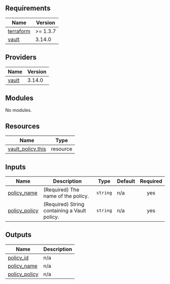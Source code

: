 <!-- BEGIN_TF_DOCS -->
## Requirements

| Name | Version |
|------|---------|
| <a name="requirement_terraform"></a> [terraform](#requirement\_terraform) | >= 1.3.7 |
| <a name="requirement_vault"></a> [vault](#requirement\_vault) | 3.14.0 |

## Providers

| Name | Version |
|------|---------|
| <a name="provider_vault"></a> [vault](#provider\_vault) | 3.14.0 |

## Modules

No modules.

## Resources

| Name | Type |
|------|------|
| [vault_policy.this](https://registry.terraform.io/providers/hashicorp/vault/3.14.0/docs/resources/policy) | resource |

## Inputs

| Name | Description | Type | Default | Required |
|------|-------------|------|---------|:--------:|
| <a name="input_policy_name"></a> [policy\_name](#input\_policy\_name) | (Required) The name of the policy. | `string` | n/a | yes |
| <a name="input_policy_policy"></a> [policy\_policy](#input\_policy\_policy) | (Required) String containing a Vault policy. | `string` | n/a | yes |

## Outputs

| Name | Description |
|------|-------------|
| <a name="output_policy_id"></a> [policy\_id](#output\_policy\_id) | n/a |
| <a name="output_policy_name"></a> [policy\_name](#output\_policy\_name) | n/a |
| <a name="output_policy_policy"></a> [policy\_policy](#output\_policy\_policy) | n/a |
<!-- END_TF_DOCS -->